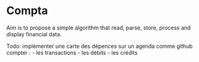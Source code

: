 # Compta

Aim is to propose a simple algorithm that read, parse, store, process and display financial data.


Todo: 
implémenter une carte des dépences sur un agenda comme github
compter :
	- les transactions 
	- les débits
	- les crédits
